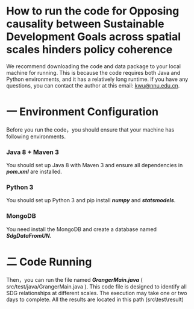 # How to run the code for Opposing causality between Sustainable Development Goals across spatial scales hinders policy coherence



We recommend downloading the code and data package to your local machine for running. This is because the code requires both Java and Python environments, and it has a relatively long runtime. If you have any questions, you can contact the author at this email: kwu@nnu.edu.cn.



# 一 Environment Configuration

Before you run the code，you should ensure that your machine has following environments.

### Java 8 + Maven 3

You should set up Java 8 with Maven 3 and ensure all dependencies in ***pom.xml*** are installed.

### Python 3

You should set up Python 3 and pip install ***numpy*** and ***statsmodels***.

### MongoDB

You need install the MongoDB and create a database named ***SdgDataFromUN***.



# 二 Code Running

Then，you can run the file named ***GrangerMain.java*** ( src/test/java/GrangerMain.java ). This code file is designed to identify all SDG relationships at different scales. The execution may take one or two days to complete. All the results are located in this path (src\test\result)